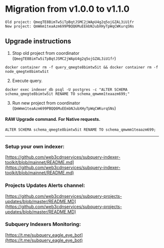 # Migration from v1.0.0 to v1.1.0
```
Old project: QmegTE8BimTw5iTpBqtJSMC2jWApU4g2q5ojGZAL3iU1fr
New project: QmWmm1teaAzm699PBQQ6MuEEmbNJubXHyTpWqCWKurqSNs
```


## Upgrade instructions
 1) Stop old project from coordinator (`QmegTE8BimTw5iTpBqtJSMC2jWApU4g2q5ojGZAL3iU1fr`)

```
docker container rm -f query_qmegte8bimtw5it && docker container rm -f node_qmegte8bimtw5it
```

 2) Execute query.

```
docker exec indexer_db psql -U postgres -c "ALTER SCHEMA schema_qmegte8bimtw5it RENAME TO schema_qmwmm1teaazm699;"

```

 3) Run new project from coordinator (`QmWmm1teaAzm699PBQQ6MuEEmbNJubXHyTpWqCWKurqSNs`)

#### RAW Upgrade command. For Native requests.
`ALTER SCHEMA schema_qmegte8bimtw5it RENAME TO schema_qmwmm1teaazm699;`


___
### Setup your own indexer:

[https://github.com/web3cdnservices/subquery-indexer-toolkit/blob/mainnet/README.md](https://github.com/web3cdnservices/subquery-indexer-toolkit/blob/mainnet/README.md)

### Projects Updates Alerts channel:

[https://github.com/web3cdnservices/subquery-projects-updates/blob/master/README.MD](https://github.com/web3cdnservices/subquery-projects-updates/blob/master/README.MD)

### Subquery Indexers Monitoring:

[https://t.me/subquery_eagle_eye_bot](https://t.me/subquery_eagle_eye_bot)
